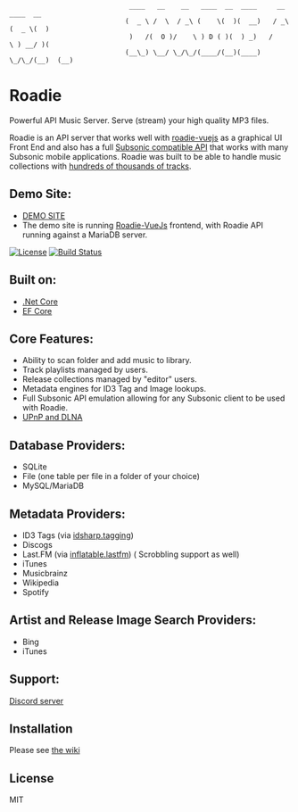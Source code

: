 

                                  ____   __    __   ____  __  ____     __   ____  __  
                                 (  _ \ /  \  / _\ (    \(  )(  __)   / _\ (  _ \(  ) 
                                  )   /(  O )/    \ ) D ( )(  ) _)   /    \ ) __/ )(  
                                 (__\_) \__/ \_/\_/(____/(__)(____)  \_/\_/(__)  (__) 


 
Roadie
======
Powerful API Music Server. Serve (stream) your high quality MP3 files.

Roadie is an API server that works well with [roadie-vuejs](https://github.com/sphildreth/roadie-vuejs) as a graphical UI Front End and also has a full [Subsonic compatible API](http://www.subsonic.org/pages/apps.jsp) that works with many Subsonic mobile applications. Roadie was built to be able to handle music collections with [hundreds of thousands of tracks](http://www.redferret.net/?page_id=38781).

Demo Site:
---------
* [DEMO SITE](https://www.roadie.rocks/)
* The demo site is running  [Roadie-VueJs](https://github.com/sphildreth/roadie-vuejs) frontend, with Roadie API running against a MariaDB server.

[![License](https://img.shields.io/badge/License-MIT-blue.svg)](https://opensource.org/licenses/MIT)
[![Build Status](https://travis-ci.org/sphildreth/roadie.svg?branch=master)](https://travis-ci.org/sphildreth/roadie)

Built on:
---------
* [.Net Core](https://docs.microsoft.com/en-us/dotnet/core/)
* [EF Core](https://docs.microsoft.com/en-us/ef/core/)

Core Features:
---------
* Ability to scan folder and add music to library.
* Track playlists managed by users.
* Release collections managed by "editor" users.
* Metadata engines for ID3 Tag and Image lookups.
* Full Subsonic API emulation allowing for any Subsonic client to be used with Roadie.
* [UPnP and DLNA](https://github.com/sphildreth/roadie/wiki/DLNA)

Database Providers:
---------
* SQLite
* File (one table per file in a folder of your choice)
* MySQL/MariaDB

Metadata Providers:
---------
* ID3 Tags (via [idsharp.tagging](https://github.com/RandallFlagg/IdSharpCore))
* Discogs
* Last.FM (via [inflatable.lastfm](https://github.com/inflatablefriends/lastfm)) ( Scrobbling support as well)
* iTunes
* Musicbrainz
* Wikipedia
* Spotify

Artist and Release Image Search Providers:
---------
* Bing
* iTunes

Support:
------------
[Discord server](https://discord.gg/pZyznJN)

Installation
------------
Please see [the wiki](https://github.com/sphildreth/roadie-dotnetcore/wiki)

License
-------
MIT

